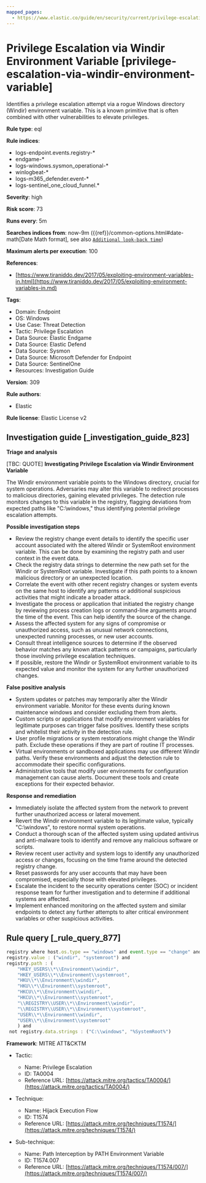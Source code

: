 ```yaml
---
mapped_pages:
  - https://www.elastic.co/guide/en/security/current/privilege-escalation-via-windir-environment-variable.html
---
```


# Privilege Escalation via Windir Environment Variable [privilege-escalation-via-windir-environment-variable]

Identifies a privilege escalation attempt via a rogue Windows directory (Windir) environment variable. This is a known primitive that is often combined with other vulnerabilities to elevate privileges.

**Rule type**: eql

**Rule indices**:

* logs-endpoint.events.registry-*
* endgame-*
* logs-windows.sysmon_operational-*
* winlogbeat-*
* logs-m365_defender.event-*
* logs-sentinel_one_cloud_funnel.*

**Severity**: high

**Risk score**: 73

**Runs every**: 5m

**Searches indices from**: now-9m ({{ref}}/common-options.html#date-math[Date Math format], see also [`Additional look-back time`](docs-content://solutions/security/detect-and-alert/create-detection-rule.md#rule-schedule))

**Maximum alerts per execution**: 100

**References**:

* [https://www.tiraniddo.dev/2017/05/exploiting-environment-variables-in.html](https://www.tiraniddo.dev/2017/05/exploiting-environment-variables-in.md)

**Tags**:

* Domain: Endpoint
* OS: Windows
* Use Case: Threat Detection
* Tactic: Privilege Escalation
* Data Source: Elastic Endgame
* Data Source: Elastic Defend
* Data Source: Sysmon
* Data Source: Microsoft Defender for Endpoint
* Data Source: SentinelOne
* Resources: Investigation Guide

**Version**: 309

**Rule authors**:

* Elastic

**Rule license**: Elastic License v2

## Investigation guide [_investigation_guide_823]

**Triage and analysis**

[TBC: QUOTE]
**Investigating Privilege Escalation via Windir Environment Variable**

The Windir environment variable points to the Windows directory, crucial for system operations. Adversaries may alter this variable to redirect processes to malicious directories, gaining elevated privileges. The detection rule monitors changes to this variable in the registry, flagging deviations from expected paths like "C:\windows," thus identifying potential privilege escalation attempts.

**Possible investigation steps**

* Review the registry change event details to identify the specific user account associated with the altered Windir or SystemRoot environment variable. This can be done by examining the registry path and user context in the event data.
* Check the registry data strings to determine the new path set for the Windir or SystemRoot variable. Investigate if this path points to a known malicious directory or an unexpected location.
* Correlate the event with other recent registry changes or system events on the same host to identify any patterns or additional suspicious activities that might indicate a broader attack.
* Investigate the process or application that initiated the registry change by reviewing process creation logs or command-line arguments around the time of the event. This can help identify the source of the change.
* Assess the affected system for any signs of compromise or unauthorized access, such as unusual network connections, unexpected running processes, or new user accounts.
* Consult threat intelligence sources to determine if the observed behavior matches any known attack patterns or campaigns, particularly those involving privilege escalation techniques.
* If possible, restore the Windir or SystemRoot environment variable to its expected value and monitor the system for any further unauthorized changes.

**False positive analysis**

* System updates or patches may temporarily alter the Windir environment variable. Monitor for these events during known maintenance windows and consider excluding them from alerts.
* Custom scripts or applications that modify environment variables for legitimate purposes can trigger false positives. Identify these scripts and whitelist their activity in the detection rule.
* User profile migrations or system restorations might change the Windir path. Exclude these operations if they are part of routine IT processes.
* Virtual environments or sandboxed applications may use different Windir paths. Verify these environments and adjust the detection rule to accommodate their specific configurations.
* Administrative tools that modify user environments for configuration management can cause alerts. Document these tools and create exceptions for their expected behavior.

**Response and remediation**

* Immediately isolate the affected system from the network to prevent further unauthorized access or lateral movement.
* Revert the Windir environment variable to its legitimate value, typically "C:\windows", to restore normal system operations.
* Conduct a thorough scan of the affected system using updated antivirus and anti-malware tools to identify and remove any malicious software or scripts.
* Review recent user activity and system logs to identify any unauthorized access or changes, focusing on the time frame around the detected registry change.
* Reset passwords for any user accounts that may have been compromised, especially those with elevated privileges.
* Escalate the incident to the security operations center (SOC) or incident response team for further investigation and to determine if additional systems are affected.
* Implement enhanced monitoring on the affected system and similar endpoints to detect any further attempts to alter critical environment variables or other suspicious activities.


## Rule query [_rule_query_877]

```js
registry where host.os.type == "windows" and event.type == "change" and
registry.value : ("windir", "systemroot") and
registry.path : (
    "HKEY_USERS\\*\\Environment\\windir",
    "HKEY_USERS\\*\\Environment\\systemroot",
    "HKU\\*\\Environment\\windir",
    "HKU\\*\\Environment\\systemroot",
    "HKCU\\*\\Environment\\windir",
    "HKCU\\*\\Environment\\systemroot",
    "\\REGISTRY\\USER\\*\\Environment\\windir",
    "\\REGISTRY\\USER\\*\\Environment\\systemroot",
    "USER\\*\\Environment\\windir",
    "USER\\*\\Environment\\systemroot"
    ) and
 not registry.data.strings : ("C:\\windows", "%SystemRoot%")
```

**Framework**: MITRE ATT&CKTM

* Tactic:

    * Name: Privilege Escalation
    * ID: TA0004
    * Reference URL: [https://attack.mitre.org/tactics/TA0004/](https://attack.mitre.org/tactics/TA0004/)

* Technique:

    * Name: Hijack Execution Flow
    * ID: T1574
    * Reference URL: [https://attack.mitre.org/techniques/T1574/](https://attack.mitre.org/techniques/T1574/)

* Sub-technique:

    * Name: Path Interception by PATH Environment Variable
    * ID: T1574.007
    * Reference URL: [https://attack.mitre.org/techniques/T1574/007/](https://attack.mitre.org/techniques/T1574/007/)



